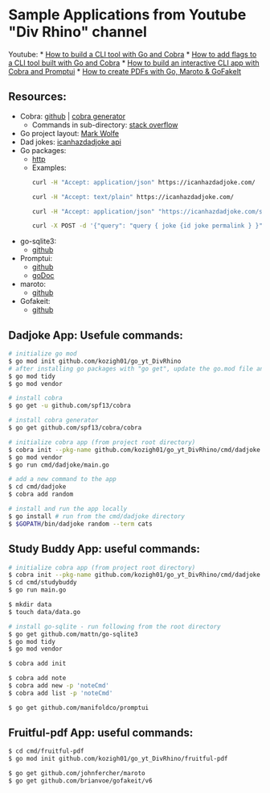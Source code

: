 # Sample Applications from Youtube "Div Rhino" channel
Youtube: 
    * [How to build a CLI tool with Go and Cobra](https://www.youtube.com/channel/UCpc_4OVIYn-04JjSwUCIa-g)
    * [How to add flags to a CLI tool built with Go and Cobra](https://www.youtube.com/watch?v=kT7Z02bR1IY)
    * [How to build an interactive CLI app with Cobra and Promptui](https://www.youtube.com/watch?v=so3VZwdWcBg)
    * [How to create PDFs with Go, Maroto & GoFakeIt](https://www.youtube.com/watch?v=jwOy4JgleTU)

## Resources:
* Cobra: [github](https://github.com/spf13/cobra) | [cobra generator](https://github.com/spf13/cobra/blob/master/cobra/README.md)
    * Commands in sub-directory: [stack overflow](https://stackoverflow.com/questions/61011873/cant-add-new-cobra-cli-command-when-the-file-is-inside-a-folder)
* Go project layout: [Mark Wolfe](https://www.wolfe.id.au/2020/03/10/how-do-i-structure-my-go-project/)
* Dad jokes: [icanhazdadjoke api](https://icanhazdadjoke.com/api)
* Go packages:
    * [http](https://pkg.go.dev/net/http)
    * Examples:
        ```bash
        curl -H "Accept: application/json" https://icanhazdadjoke.com/

        curl -H "Accept: text/plain" https://icanhazdadjoke.com/ 

        curl -H "Accept: application/json" "https://icanhazdadjoke.com/search?term=hipster"

        curl -X POST -d '{"query": "query { joke {id joke permalink } }"}' -H "Content-Type: application/json" https://icanhazdadjoke.com/graphql
        ```
* go-sqlite3: 
    * [github](https://github.com/mattn/go-sqlite3)
* Promptui:
    * [github](https://github.com/manifoldco/promptui)
    * [goDoc](https://pkg.go.dev/github.com/manifoldco/promptui)
* maroto:
    * [github](https://github.com/johnfercher/maroto)
* Gofakeit:
    * [github](https://github.com/brianvoe/gofakeit)


## Dadjoke App: Usefule commands:
```bash
# initialize go mod
$ go mod init github.com/kozigh01/go_yt_DivRhino
# after installing go packages with "go get", update the go.mod file and download vendor packages with:
$ go mod tidy
$ go mod vendor

# install cobra
$ go get -u github.com/spf13/cobra

# install cobra generator
$ go get github.com/spf13/cobra/cobra

# initialize cobra app (from project root directory)
$ cobra init --pkg-name github.com/kozigh01/go_yt_DivRhino/cmd/dadjoke cmd/dadjoke
$ go mod vendor
$ go run cmd/dadjoke/main.go

# add a new command to the app
$ cd cmd/dadjoke
$ cobra add random

# install and run the app locally
$ go install # run from the cmd/dadjoke directory
$ $GOPATH/bin/dadjoke random --term cats
```

## Study Buddy App: useful commands:
```bash
# initialize cobra app (from project root directory)
$ cobra init --pkg-name github.com/kozigh01/go_yt_DivRhino/cmd/dadjoke cmd/dadjoke
$ cd cmd/studybuddy
$ go run main.go

$ mkdir data
$ touch data/data.go

# install go-sqlite - run following from the root directory
$ go get github.com/mattn/go-sqlite3
$ go mod tidy
$ go mod vendor

$ cobra add init

$ cobra add note
$ cobra add new -p 'noteCmd'
$ cobra add list -p 'noteCmd'

$ go get github.com/manifoldco/promptui
```

##  Fruitful-pdf App: useful commands:
```bash
$ cd cmd/fruitful-pdf
$ go mod init github.com/kozigh01/go_yt_DivRhino/fruitful-pdf

$ go get github.com/johnfercher/maroto
$ go get github.com/brianvoe/gofakeit/v6
```